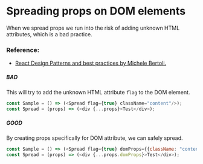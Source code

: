 # Spreading props on DOM elements
When we spread props we run into the risk of adding unknown HTML attributes, which is a bad practice.

### Reference:
- [React Design Patterns and best practices by Michele Bertoli.](https://github.com/MicheleBertoli/react-design-patterns-and-best-practices)

##### BAD
This will try to add the unknown HTML attribute `flag` to the DOM element.
```javascript
const Sample = () => (<Spread flag={true} className="content"/>);
const Spread = (props) => (<div {...props}>Test</div>);
```
##### GOOD
By creating props specifically for DOM attribute, we can safely spread.
```javascript
const Sample = () => (<Spread flag={true} domProps={{className: "content"}}/>);
const Spread = (props) => (<div {...props.domProps}>Test</div>);
```
